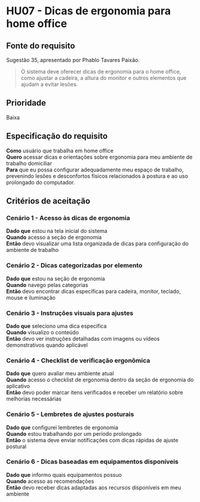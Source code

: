 # HU07 - Dicas de ergonomia para home office

## Fonte do requisito
Sugestão 35, apresentado por Phablo Tavares Paixão.
> O sistema deve oferecer dicas de ergonomia para o home office, como ajustar a cadeira, a altura do monitor e outros elementos que ajudam a evitar lesões.

## Prioridade
Baixa

## Especificação do requisito
**Como** usuário que trabalha em home office  
**Quero** acessar dicas e orientações sobre ergonomia para meu ambiente de trabalho domiciliar  
**Para** que eu possa configurar adequadamente meu espaço de trabalho, prevenindo lesões e desconfortos físicos relacionados à postura e ao uso prolongado do computador.

## Critérios de aceitação

### Cenário 1 - Acesso às dicas de ergonomia
**Dado que** estou na tela inicial do sistema  
**Quando** acesso a seção de ergonomia  
**Então** devo visualizar uma lista organizada de dicas para configuração do ambiente de trabalho

### Cenário 2 - Dicas categorizadas por elemento
**Dado que** estou na seção de ergonomia  
**Quando** navego pelas categorias  
**Então** devo encontrar dicas específicas para cadeira, monitor, teclado, mouse e iluminação

### Cenário 3 - Instruções visuais para ajustes
**Dado que** seleciono uma dica específica  
**Quando** visualizo o conteúdo  
**Então** devo ver instruções detalhadas com imagens ou vídeos demonstrativos quando aplicável

### Cenário 4 - Checklist de verificação ergonômica
**Dado que** quero avaliar meu ambiente atual  
**Quando** acesso o checklist de ergonomia dentro da seção de ergonomia do aplicativo  
**Então** devo poder marcar itens verificados e receber um relatório sobre melhorias necessárias

### Cenário 5 - Lembretes de ajustes posturais
**Dado que** configurei lembretes de ergonomia  
**Quando** estou trabalhando por um período prolongado  
**Então** o sistema deve enviar notificações com dicas rápidas de ajuste postural

### Cenário 6 - Dicas baseadas em equipamentos disponíveis
**Dado que** informo quais equipamentos possuo  
**Quando** acesso as recomendações  
**Então** devo receber dicas adaptadas aos recursos disponíveis em meu ambiente
